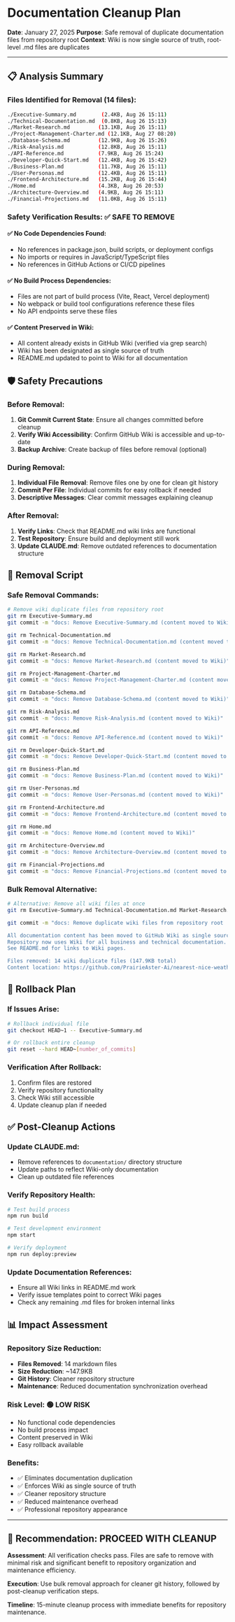 # Documentation Cleanup Plan
**Date**: January 27, 2025
**Purpose**: Safe removal of duplicate documentation files from repository root
**Context**: Wiki is now single source of truth, root-level .md files are duplicates

---

## 📋 Analysis Summary

### **Files Identified for Removal (14 files)**:
```bash
./Executive-Summary.md        (2.4KB, Aug 26 15:11)
./Technical-Documentation.md  (0.8KB, Aug 26 15:13)
./Market-Research.md         (13.1KB, Aug 26 15:11)
./Project-Management-Charter.md (12.1KB, Aug 27 08:20)
./Database-Schema.md         (12.9KB, Aug 26 15:26)
./Risk-Analysis.md           (12.8KB, Aug 26 15:11)
./API-Reference.md           (7.9KB, Aug 26 15:24)
./Developer-Quick-Start.md   (12.4KB, Aug 26 15:42)
./Business-Plan.md           (11.7KB, Aug 26 15:11)
./User-Personas.md           (12.4KB, Aug 26 15:11)
./Frontend-Architecture.md   (15.2KB, Aug 26 15:44)
./Home.md                    (4.3KB, Aug 26 20:53)
./Architecture-Overview.md   (4.9KB, Aug 26 15:11)
./Financial-Projections.md   (11.0KB, Aug 26 15:11)
```

### **Safety Verification Results**: ✅ **SAFE TO REMOVE**

#### **✅ No Code Dependencies Found**:
- No references in package.json, build scripts, or deployment configs
- No imports or requires in JavaScript/TypeScript files
- No references in GitHub Actions or CI/CD pipelines

#### **✅ No Build Process Dependencies**:
- Files are not part of build process (Vite, React, Vercel deployment)
- No webpack or build tool configurations reference these files
- No API endpoints serve these files

#### **✅ Content Preserved in Wiki**:
- All content already exists in GitHub Wiki (verified via grep search)
- Wiki has been designated as single source of truth
- README.md updated to point to Wiki for all documentation

## 🛡️ Safety Precautions

### **Before Removal**:
1. **Git Commit Current State**: Ensure all changes committed before cleanup
2. **Verify Wiki Accessibility**: Confirm GitHub Wiki is accessible and up-to-date
3. **Backup Archive**: Create backup of files before removal (optional)

### **During Removal**:
1. **Individual File Removal**: Remove files one by one for clean git history
2. **Commit Per File**: Individual commits for easy rollback if needed
3. **Descriptive Messages**: Clear commit messages explaining cleanup

### **After Removal**:
1. **Verify Links**: Check that README.md wiki links are functional
2. **Test Repository**: Ensure build and deployment still work
3. **Update CLAUDE.md**: Remove outdated references to documentation structure

## 📝 Removal Script

### **Safe Removal Commands**:
```bash
# Remove wiki duplicate files from repository root
git rm Executive-Summary.md
git commit -m "docs: Remove Executive-Summary.md (content moved to Wiki)"

git rm Technical-Documentation.md
git commit -m "docs: Remove Technical-Documentation.md (content moved to Wiki)"

git rm Market-Research.md
git commit -m "docs: Remove Market-Research.md (content moved to Wiki)"

git rm Project-Management-Charter.md
git commit -m "docs: Remove Project-Management-Charter.md (content moved to Wiki)"

git rm Database-Schema.md
git commit -m "docs: Remove Database-Schema.md (content moved to Wiki)"

git rm Risk-Analysis.md
git commit -m "docs: Remove Risk-Analysis.md (content moved to Wiki)"

git rm API-Reference.md
git commit -m "docs: Remove API-Reference.md (content moved to Wiki)"

git rm Developer-Quick-Start.md
git commit -m "docs: Remove Developer-Quick-Start.md (content moved to Wiki)"

git rm Business-Plan.md
git commit -m "docs: Remove Business-Plan.md (content moved to Wiki)"

git rm User-Personas.md
git commit -m "docs: Remove User-Personas.md (content moved to Wiki)"

git rm Frontend-Architecture.md
git commit -m "docs: Remove Frontend-Architecture.md (content moved to Wiki)"

git rm Home.md
git commit -m "docs: Remove Home.md (content moved to Wiki)"

git rm Architecture-Overview.md
git commit -m "docs: Remove Architecture-Overview.md (content moved to Wiki)"

git rm Financial-Projections.md
git commit -m "docs: Remove Financial-Projections.md (content moved to Wiki)"
```

### **Bulk Removal Alternative**:
```bash
# Alternative: Remove all wiki files at once
git rm Executive-Summary.md Technical-Documentation.md Market-Research.md Project-Management-Charter.md Database-Schema.md Risk-Analysis.md API-Reference.md Developer-Quick-Start.md Business-Plan.md User-Personas.md Frontend-Architecture.md Home.md Architecture-Overview.md Financial-Projections.md

git commit -m "docs: Remove duplicate wiki files from repository root

All documentation content has been moved to GitHub Wiki as single source of truth.
Repository now uses Wiki for all business and technical documentation.
See README.md for links to Wiki pages.

Files removed: 14 wiki duplicate files (147.9KB total)
Content location: https://github.com/PrairieAster-Ai/nearest-nice-weather/wiki"
```

## 🔄 Rollback Plan

### **If Issues Arise**:
```bash
# Rollback individual file
git checkout HEAD~1 -- Executive-Summary.md

# Or rollback entire cleanup
git reset --hard HEAD~[number_of_commits]
```

### **Verification After Rollback**:
1. Confirm files are restored
2. Verify repository functionality
3. Check Wiki still accessible
4. Update cleanup plan if needed

## ✅ Post-Cleanup Actions

### **Update CLAUDE.md**:
- Remove references to `documentation/` directory structure
- Update paths to reflect Wiki-only documentation
- Clean up outdated file references

### **Verify Repository Health**:
```bash
# Test build process
npm run build

# Test development environment
npm start

# Verify deployment
npm run deploy:preview
```

### **Update Documentation References**:
- Ensure all Wiki links in README.md work
- Verify issue templates point to correct Wiki pages
- Check any remaining .md files for broken internal links

## 📊 Impact Assessment

### **Repository Size Reduction**:
- **Files Removed**: 14 markdown files
- **Size Reduction**: ~147.9KB
- **Git History**: Cleaner repository structure
- **Maintenance**: Reduced documentation synchronization overhead

### **Risk Level**: 🟢 **LOW RISK**
- No functional code dependencies
- No build process impact
- Content preserved in Wiki
- Easy rollback available

### **Benefits**:
- ✅ Eliminates documentation duplication
- ✅ Enforces Wiki as single source of truth
- ✅ Cleaner repository structure
- ✅ Reduced maintenance overhead
- ✅ Professional repository appearance

---

## 🚀 Recommendation: **PROCEED WITH CLEANUP**

**Assessment**: All verification checks pass. Files are safe to remove with minimal risk and significant benefit to repository organization and maintenance efficiency.

**Execution**: Use bulk removal approach for cleaner git history, followed by post-cleanup verification steps.

**Timeline**: 15-minute cleanup process with immediate benefits for repository maintenance.
